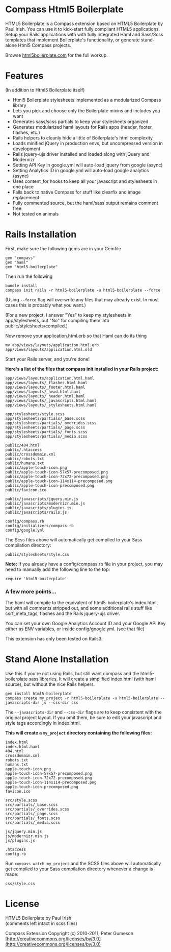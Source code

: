 Compass Html5 Boilerplate
=========================

HTML5 Boilerplate is a Compass extension based on HTML5 Boilerplate by Paul Irish.
You can use it to kick-start fully compliant HTML5 applications. Setup your Rails
applications with with fully integrated Haml and Sass/Scss templates that implement
Boilerplate's functionality, or generate stand-alone Html5 Compass projects.

Browse [html5boilerplate.com](http://html5boilerplate.com) for the full workup.

Features
=========
(In addition to Html5 Boilerplate itself)

* Html5 Boilerplate stylesheets implemented as a modularized Compass library
* Lets you pick and choose only the Boilerplate mixins and includes you want
* Generates sass/scss partials to keep your stylesheets organized
* Generates modularized haml layouts for Rails apps (header, footer, flashes, etc.)
* Rails helpers to cleanly hide a little of Boilerplate's html complexity
* Loads minified jQuery in production envs, but uncompressed version in development
* Rails jquery-ujs driver installed and loaded along with jQuery and Modernizr
* Setting API Key in google.yml will auto-load jquery from google (async)
* Setting Analytics ID in google.yml will auto-load google analytics (async)
* Uses content_for hooks to keep all your javascript and stylesheets in one place
* Falls back to native Compass for stuff like clearfix and image replacement
* Fully commented source, but the haml/sass output remains comment free
* Not tested on animals

Rails Installation
==================

First, make sure the following gems are in your Gemfile

    gem "compass"
    gem "haml"
    gem "html5-boilerplate"

Then run the following

    bundle install
    compass init rails -r html5-boilerplate -u html5-boilerplate --force

(Using `--force` flag will overwrite any files that may already exist. In most cases this is probably what you want.)

(For a new project, I answer "Yes" to keep my stylesheets in app/stylesheets, but "No" for compiling them into public/stylesheets/compiled.)

Now remove your application.html.erb so that Haml can do its thing

    mv app/views/layouts/application.html.erb app/views/layouts/application.html.old

Start your Rails server, and you're done!


**Here's a list of the files that compass init installed in your Rails project:**

    app/views/layouts/application.html.haml
    app/views/layouts/_flashes.html.haml
    app/views/layouts/_footer.html.haml
    app/views/layouts/_head.html.haml
    app/views/layouts/_header.html.haml
    app/views/layouts/_javascripts.html.haml
    app/views/layouts/_stylesheets.html.haml
    
    app/stylesheets/style.scss
    app/stylesheets/partials/_base.scss
    app/stylesheets/partials/_overrides.scss
    app/stylesheets/partials/_page.scss
    app/stylesheets/partials/_fonts.scss
    app/stylesheets/partials/_media.scss
    
    public/404.html
    public/.htaccess
    public/crossdomain.xml
    public/robots.txt
    public/humans.txt
    public/apple-touch-icon.png
    public/apple-touch-icon-57x57-precomposed.png
    public/apple-touch-icon-72x72-precomposed.png
    public/apple-touch-icon-114x114-precomposed.png
    public/apple-touch-icon-precomposed.png
    public/favicon.ico
    
    public/javascripts/jquery.min.js
    public/javascripts/modernizr.min.js
    public/javascripts/plugins.js
    public/javascripts/rails.js
    
    config/compass.rb
    config/initializers/compass.rb
    config/google.yml

The Scss files above will automatically get compiled to your Sass compilation directory:

    public/stylesheets/style.css

**Note:** If you already have a config/compass.rb file in your project, you may need to
manually add the following line to the top:

    require 'html5-boilerplate'

### A few more points...

The haml will compile to the equivalent of html5-boilerplate's index.html,
but with all comments stripped out, and some additional rails stuff
like csrf_meta_tags, flashes and the Rails jquery-ujs driver.

You can set your own Google Analytics Account ID and your Google API Key
either as ENV variables, or inside config/google.yml. (see that file)

This extension has only been tested on Rails3.


Stand Alone Installation
========================

Use this if you're not using Rails, but still want compass and the html5-boilerplate sass libraries,
It will create a simplified index.html (with haml source), but without the nice Rails helpers.

    gem install html5-boilerplate
    compass create my_project -r html5-boilerplate -u html5-boilerplate --javascripts-dir js --css-dir css

The `--javascripts-dir` and `--css-dir` flags are to keep consistent with the original project layout.
If you omit them, be sure to edit your javascript and style tags accordingly in index.html.

**This will create a `my_project` directory containing the following files:**  

    index.html
    index.html.haml
    404.html
    crossdomain.xml
    robots.txt
    humans.txt
    apple-touch-icon.png
    apple-touch-icon-57x57-precomposed.png
    apple-touch-icon-72x72-precomposed.png
    apple-touch-icon-114x114-precomposed.png
    apple-touch-icon-precomposed.png
    favicon.ico
    
    src/style.scss
    src/partials/_base.scss
    src/partials/_overrides.scss
    src/partials/_page.scss
    src/partials/_fonts.scss
    src/partials/_media.scss
    
    js/jquery.min.js
    js/modernizr.min.js
    js/plugins.js
    
    .htaccess
    config.rb

Run `compass watch my_project` and the SCSS files above will automatically
get compiled to your Sass compilation directory whenever a change is made:

    css/style.css

License
=======

HTML5 Boilerplate by Paul Irish  
(comments left intact in scss files)

Compass Extension Copyright (c) 2010-2011, Peter Gumeson  
[http://creativecommons.org/licenses/by/3.0](http://creativecommons.org/licenses/by/3.0)
